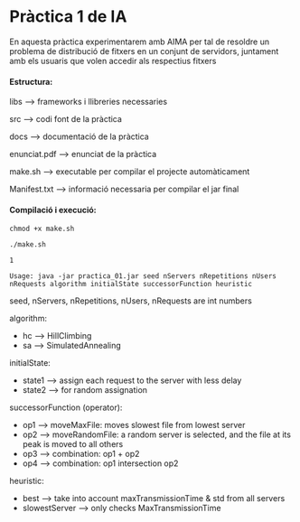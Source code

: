 # Pràctica 1 de IA

En aquesta pràctica experimentarem amb AIMA per tal de resoldre un problema de distribució de fitxers en un conjunt de servidors, juntament amb els usuaris que volen accedir als respectius fitxers

#### Estructura:

libs --> frameworks i llibreries necessaries

src --> codi font de la pràctica

docs --> documentació de la pràctica

enunciat.pdf --> enunciat de la pràctica

make.sh --> executable per compilar el projecte automàticament

Manifest.txt --> informació necessaria per compilar el jar final

#### Compilació i execució:

`chmod +x make.sh`

`./make.sh`

`1`

`Usage: java -jar practica_01.jar seed nServers nRepetitions nUsers nRequests algorithm initialState successorFunction heuristic`

seed, nServers, nRepetitions, nUsers, nRequests are int numbers

algorithm:
* hc --> HillClimbing
* sa --> SimulatedAnnealing

initialState:
* state1 --> assign each request to the server with less delay
* state2  --> for random assignation

successorFunction (operator):
* op1    --> moveMaxFile: moves slowest file from lowest server
* op2    --> moveRandomFile: a random server is selected, and the file at its peak is moved to all others
* op3    --> combination: op1 + op2
* op4    --> combination: op1 intersection op2

heuristic:
* best          --> take into account maxTransmissionTime & std from all servers
* slowestServer --> only checks MaxTransmissionTime
